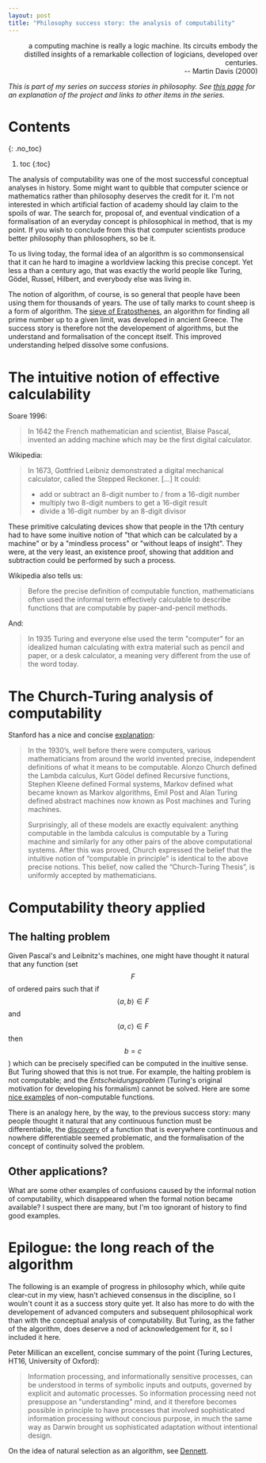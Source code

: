 ```yaml
---
layout: post
title: "Philosophy success story: the analysis of computability"
---
```


<p style="text-align:right;"> a computing machine is really a logic machine. Its circuits embody
the distilled insights of a remarkable collection of logicians, developed
over centuries.<br>
-- Martin Davis (2000) </p>

*This is part of my series on success stories in philosophy. See [this page](/ps) for an explanation of the project and links to other items in the series.*

# Contents
{: .no_toc}
1. toc
{:toc} 

The analysis of computability was one of the most successful conceptual analyses in history. Some might want to quibble that computer science or mathematics rather than philosophy deserves the credit for it. I'm not interested in which artificial faction of academy should lay claim to the spoils of war. The search for, proposal of, and eventual vindication of a formalisation of an everyday concept is philosophical in method, that is my point. If you wish to conclude from this that computer scientists produce better philosophy than philosophers, so be it.

To us living today, the formal idea of an algorithm is so commonsensical that it can he hard to imagine a worldview lacking this precise concept. Yet less a than a century ago, that was exactly the world people like Turing, Gödel, Russel, Hilbert, and everybody else was living in. 

The notion of algorithm, of course, is so general that people have been using them for thousands of years. The use of tally marks to count sheep is a form of algorithm. The [sieve of Eratosthenes](https://en.wikipedia.org/wiki/Sieve_of_Eratosthenes), an algorithm for finding all prime number up to a given limit, was developed in ancient Greece. The success story is therefore not the developement of algorithms, but the understand and formalisation of the concept itself. This improved understanding helped dissolve some confusions. 

# The intuitive notion of effective calculability

Soare 1996:

> In 1642 the French mathematician and scientist, Blaise Pascal, invented an adding machine which may be the first digital calculator.

Wikipedia:

> In 1673, Gottfried Leibniz demonstrated a digital mechanical calculator, called the Stepped Reckoner. [...] It could:
>
> - add or subtract an 8-digit number to / from a 16-digit number
> - multiply two 8-digit numbers to get a 16-digit result
> - divide a 16-digit number by an 8-digit divisor

These primitive calculating devices show that people in the 17th century had to have some inuitive notion of "that which can be calculated by a machine" or by a "mindless process" or "without leaps of insight". They were, at the very least, an existence proof, showing that addition and subtraction could be performed by such a process.

Wikipedia also tells us:

> Before the precise definition of computable function, mathematicians often used the informal term effectively calculable to describe functions that are computable by paper-and-pencil methods. 

And:

> In 1935 Turing and everyone else
>  used the term "computer" for an idealized human calculating with extra
>  material such as pencil and paper, or a desk calculator, a meaning very
>  different from the use of the word today.

# The Church-Turing analysis of computability

Stanford has a nice and concise [explanation](https://plato.stanford.edu/entries/computability/):

> In the 1930’s, well before there were computers, various mathematicians from around the world invented precise, independent definitions of what it means to be computable. Alonzo Church defined the Lambda calculus, Kurt Gödel defined Recursive functions, Stephen Kleene defined Formal systems, Markov defined what became known as Markov algorithms, Emil Post and Alan Turing defined abstract machines now known as Post machines and Turing machines.
>
> Surprisingly, all of these models are exactly equivalent: anything computable in the lambda calculus is computable by a Turing machine and similarly for any other pairs of the above computational systems. After this was proved, Church expressed the belief that the intuitive notion of “computable in principle” is identical to the above precise notions. This belief, now called the “Church-Turing Thesis”, is uniformly accepted by mathematicians.

# Computability theory applied

## The halting problem

Given Pascal's and Leibnitz's machines, one might have thought it natural that any function (set $$F​$$ of ordered pairs such that if  $$\langle a,b \rangle \in F​$$ and $$\langle a,c \rangle \in F​$$ then $$b=c​$$ ) which can be precisely specified can be computed in the inuitive sense. But Turing showed that this is not true. For example, the halting problem is not computable; and the *Entscheidungsproblem* (Turing's original motivation for developing his formalism) cannot be solved. Here are some [nice examples](https://mathoverflow.net/questions/29197/non-computable-but-easily-described-arithmetical-functions) of non-computable functions. 

There is an analogy here, by the way, to the previous success story: many people thought it natural that any continuous function must be differentiable, the [discovery](https://en.wikipedia.org/wiki/Weierstrass_function) of a function that is everywhere continuous and nowhere differentiable seemed problematic, and the formalisation of the concept of continuity solved the problem.

## Other applications?

What are some other examples of confusions caused by the informal notion of computability, which  disappeared when the formal notion became available? I suspect there are many, but I'm too ignorant of history to find good examples.

# Epilogue: the long reach of the algorithm

The following is an example of progress in philosophy which, while quite clear-cut in my view, hasn't  achieved consensus in the discipline, so I wouln't count it as a success story quite yet. It also has more to do with the developement of advanced computers and subsequent philosophical work than with the conceptual analysis of computability. But Turing, as the father of the algorithm, does deserve a nod of acknowledgement for it, so I included it here.

Peter Millican an excellent, concise summary of the point (Turing Lectures, HT16, University of Oxford):
> Information processing, and informationally sensitive processes, can be understood in terms of symbolic inputs and outputs, governed by explicit and automatic processes. So information processing need not presuppose an "understanding" mind, and it therefore becomes possible in principle to have processes that involved sophisticated information processing without concious purpose, in much the same way as Darwin brought us sophisticated adaptation without intentional design. 

On the idea of natural selection as an algorithm, see [Dennett](https://en.wikipedia.org/wiki/Darwin%27s_Dangerous_Idea). 
